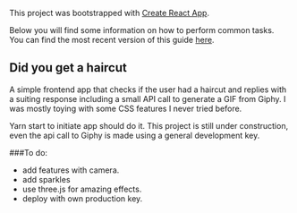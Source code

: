 This project was bootstrapped with [Create React App](https://github.com/facebookincubator/create-react-app).

Below you will find some information on how to perform common tasks.<br>
You can find the most recent version of this guide [here](https://github.com/facebookincubator/create-react-app/blob/master/packages/react-scripts/template/README.md).

## Did you get a haircut

A simple frontend app that checks if the user had a haircut and replies with a suiting response including a small API call to generate a GIF from Giphy. 
I was mostly toying with some CSS features I never tried before. 

Yarn start to initiate app should do it. This project is still under construction, even the api call to Giphy is made using a general development key.

###To do: 
- add features with camera.
- add sparkles
- use three.js for amazing effects.
- deploy with own production key.